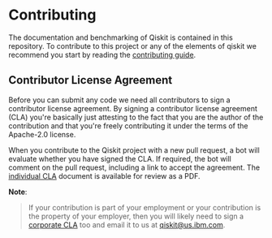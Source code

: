# Contributing

The documentation and benchmarking of Qiskit is contained in this repository. To contribute
to this project or any of the elements of qiskit we recommend you start by reading the
[contributing guide](https://qiskit.org/documentation/contributing_to_qiskit.html).

## Contributor License Agreement

Before you can submit any code we need all contributors to sign a
contributor license agreement. By signing a contributor license
agreement (CLA) you're basically just attesting to the fact
that you are the author of the contribution and that you're freely
contributing it under the terms of the Apache-2.0 license.

When you contribute to the Qiskit project with a new pull request,
a bot will evaluate whether you have signed the CLA. If required, the
bot will comment on the pull request, including a link to accept the
agreement. The [individual CLA](https://qiskit.org/license/qiskit-cla.pdf)
document is available for review as a PDF.

**Note**:
> If your contribution is part of your employment or your contribution
> is the property of your employer, then you will likely need to sign a
> [corporate CLA](https://qiskit.org/license/qiskit-corporate-cla.pdf) too and
> email it to us at <qiskit@us.ibm.com>.
